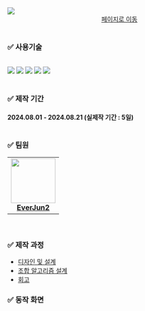 <div style = "width : 80%, margin 0 auto">
  <img src = "https://github.com/user-attachments/assets/2718b8bc-90ea-4889-a24f-9e2b8f7a425e"><br>
  <div align = center><a href = "https://everjun2.github.io/TimeTableMaker/">페이지로 이동</a></div><br>

### :white_check_mark:  사용기술
  <div><br>
    <img src = "https://img.shields.io/badge/HTML5-E34F26?style=for-the-badge&logo=html5&logoColor=white">
    <img src = "https://img.shields.io/badge/CSS3-1572B6?style=for-the-badge&logo=css3&logoColor=white">
    <img src = "https://img.shields.io/badge/JavaScript-F7DF1E?style=for-the-badge&logo=JavaScript&logoColor=white">
    <img src="https://img.shields.io/badge/VS code-007ACC?style=for-the-badge&logo=visualstudiocode&logoColor=white">
    <img src="https://img.shields.io/badge/Figma-A259FF?style=for-the-badge&logo=figma&logoColor=white">
  </div><br>

### :white_check_mark:  제작 기간
#### 2024.08.01 - 2024.08.21 (실제작 기간 : 5일)<br><br>

### :white_check_mark:   팀원<br>
<table>
  <tr>
    <td align="center"><a href="https://github.com/EverJun2"><img src="https://avatars.githubusercontent.com/u/156490146?v=4" width="100px;" alt=""/><br><b>EverJun2</b></a><br /></td>
  </tr>
</table><br>

### :white_check_mark:  제작 과정
<ul>
  <li><a href = "https://everjun2.tistory.com/1" >디자인 및 설계</a></li>
  <li><a href = "https://everjun2.tistory.com/2" >조합 알고리즘 설계</a></li>
  <li><a href = " " >회고</a></li>
</ul>

### :white_check_mark:  동작 화면







</div>
